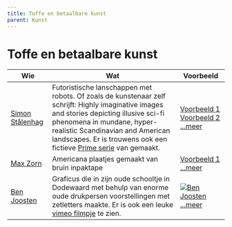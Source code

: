 ```yaml
---
title: Toffe en betaalbare kunst
parent: Kunst
---
```


# Toffe en betaalbare kunst

|Wie|Wat|Voorbeeld|
|---|--------|-----------|
|[Simon Stålenhag](http://simonstalenhag.se/)|Futoristische lanschappen met robots. Of zoals de kunstenaar zelf schrijft: Highly imaginative images and stories depicting illusive sci-fi phenomena in mundane, hyper-realistic Scandinavian and American landscapes.  Er is trouwens ook een fictieve [Prime serie](https://www.amazon.com/Tales-Loop-Season-1/dp/B08BYYS1MD) van gemaakt.|[Voorbeeld 1](https://www.simonstalenhag.se/bilder/ark_schiffer.jpg)  [Voorbeeld 2](https://www.simonstalenhag.se/tftlbig/12.jpg)  [...meer](http://simonstalenhag.se/tftl.html)|
|[Max Zorn](https://www.maxzorn.com/)|Americana plaatjes gemaakt van bruin inpaktape|[Voorbeeld 1](https://www.maxzorn.com/wp-content/uploads/Tape-art-by-Max-Zorn-The-Calm-before-the-Storm.jpg)  [...meer](https://www.maxzorn.com/gallery/)|
|[Ben Joosten](https://nl.wikipedia.org/wiki/Ben_Joosten)|Graficus die in zijn oude schooltje in Dodewaard met behulp van enorme oude drukpersen voorstellingen met zetletters maakte. Er is ook een leuke [vimeo filmpje](https://vimeo.com/37385338) te zien.|[![Ben Joosten](https://www.weideblik.com/wp-content/uploads/2016/04/Ben-Joosten-Staatsbelang-parade.png)](https://www.weideblik.com/wp-content/uploads/2016/04/Ben-Joosten-Staatsbelang-parade.png)  [...meer](https://www.rijksmuseum.nl/nl/zoeken?q=ben%20joosten&p=1&ps=12&st=Objects)|
